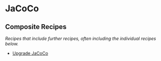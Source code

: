 # JaCoCo

## Composite Recipes

_Recipes that include further recipes, often including the individual recipes below._

* [Upgrade JaCoCo](./upgradejacoco.md)



